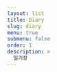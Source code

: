 ```yaml
---
layout: list
title: Diary
slug: diary
menu: true
submenu: false
order: 1
description: >
  일기장
---
```

